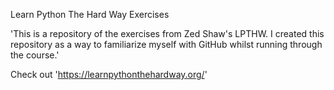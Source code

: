 Learn Python The Hard Way Exercises

'This is a repository of the exercises from Zed Shaw's LPTHW. I created this repository as a way to familiarize myself with GitHub whilst running through the course.'

Check out 'https://learnpythonthehardway.org/'
